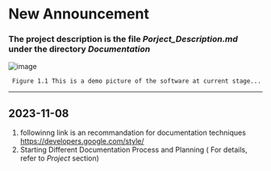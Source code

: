 # New Announcement
   ### The project description is the file *Porject_Description.md* under the directory *Documentation*

   
![image](https://github.com/weiz0123/Invoice-Project/assets/76544381/bff389cf-366d-430a-bcdc-0528faa53678)

     Figure 1.1 This is a demo picture of the software at current stage...
     
___________________________________________________________________________________________________________________________________________________________________________________
## 2023-11-08
1. followinng link is an recommandation for documentation techniques
   https://developers.google.com/style/
2. Starting Different Documentation Process and Planning ( For details, refer to *Project* section)
